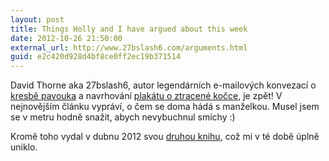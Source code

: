 ```yaml
---
layout: post
title: Things Holly and I have argued about this week
date: 2012-10-26 21:50:00
external_url: http://www.27bslash6.com/arguments.html
guid: e2c420d928d4bf8ce0ff2ec19b371514
---
```


David Thorne aka 27bslash6, autor legendárních e-mailových konvezací o [kresbě pavouka](http://www.27bslash6.com/overdue.html) a navrhování [plakátu o ztracené kočce](http://www.27bslash6.com/missy.html), je zpět! V nejnovějším článku vypráví, o čem se doma hádá s manželkou. Musel jsem se v metru hodně snažit, abych nevybuchnul smíchy :)

Kromě toho vydal v dubnu 2012 svou [druhou knihu](http://www.amazon.com/dp/B007V4F422), což mi v té době úplně uniklo.
